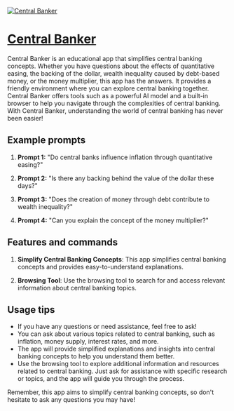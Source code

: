 [![Central Banker](null)](https://chat.openai.com/g/g-qqnq09Gpg-central-banker)

# [Central Banker](https://chat.openai.com/g/g-qqnq09Gpg-central-banker)

Central Banker is an educational app that simplifies central banking concepts. Whether you have questions about the effects of quantitative easing, the backing of the dollar, wealth inequality caused by debt-based money, or the money multiplier, this app has the answers. It provides a friendly environment where you can explore central banking together. Central Banker offers tools such as a powerful AI model and a built-in browser to help you navigate through the complexities of central banking. With Central Banker, understanding the world of central banking has never been easier!

## Example prompts

1. **Prompt 1:** "Do central banks influence inflation through quantitative easing?"

2. **Prompt 2:** "Is there any backing behind the value of the dollar these days?"

3. **Prompt 3:** "Does the creation of money through debt contribute to wealth inequality?"

4. **Prompt 4:** "Can you explain the concept of the money multiplier?"

## Features and commands

1. **Simplify Central Banking Concepts**: This app simplifies central banking concepts and provides easy-to-understand explanations.

2. **Browsing Tool**: Use the browsing tool to search for and access relevant information about central banking topics.

## Usage tips

- If you have any questions or need assistance, feel free to ask!
- You can ask about various topics related to central banking, such as inflation, money supply, interest rates, and more.
- The app will provide simplified explanations and insights into central banking concepts to help you understand them better.
- Use the browsing tool to explore additional information and resources related to central banking. Just ask for assistance with specific research or topics, and the app will guide you through the process.

Remember, this app aims to simplify central banking concepts, so don't hesitate to ask any questions you may have!